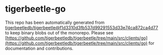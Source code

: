 # tigerbeetle-go
This repo has been automatically generated from [tigerbeetledb/tigerbeetle@f1d3310d3fb537d99291553d33e74ca872ca4d77](https://github.com/tigerbeetledb/tigerbeetle/commit/f1d3310d3fb537d99291553d33e74ca872ca4d77) to keep binary blobs out of the monorepo. Please see [https://github.com/tigerbeetledb/tigerbeetle/tree/main/src/clients/go](https://github.com/tigerbeetledb/tigerbeetle/tree/main/src/clients/go) for documentation and contributions.
